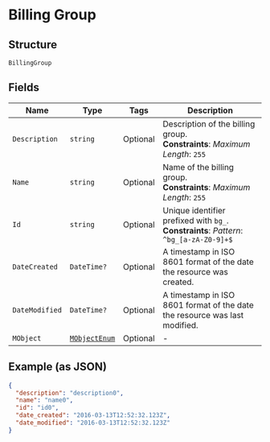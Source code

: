 
# Billing Group

## Structure

`BillingGroup`

## Fields

| Name | Type | Tags | Description |
|  --- | --- | --- | --- |
| `Description` | `string` | Optional | Description of the billing group.<br>**Constraints**: *Maximum Length*: `255` |
| `Name` | `string` | Optional | Name of the billing group.<br>**Constraints**: *Maximum Length*: `255` |
| `Id` | `string` | Optional | Unique identifier prefixed with `bg_`.<br>**Constraints**: *Pattern*: `^bg_[a-zA-Z0-9]+$` |
| `DateCreated` | `DateTime?` | Optional | A timestamp in ISO 8601 format of the date the resource was created. |
| `DateModified` | `DateTime?` | Optional | A timestamp in ISO 8601 format of the date the resource was last modified. |
| `MObject` | [`MObjectEnum`](../../doc/models/m-object-enum.md) | Optional | - |

## Example (as JSON)

```json
{
  "description": "description0",
  "name": "name0",
  "id": "id0",
  "date_created": "2016-03-13T12:52:32.123Z",
  "date_modified": "2016-03-13T12:52:32.123Z"
}
```

